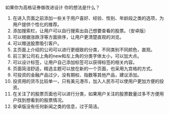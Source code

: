 如果你为高格证券做改进设计 你的想法是什么？
1. 在进入页面之前添加一些关于用户喜好、经验、性别、年龄段之类的选项，为用户提供个性化的推荐。
2. 添加搜索栏，让用户可以自行搜索出自己想要查看的股票。（安卓版）
3. 可以根据涨跌浮等方面排序，让用户更清楚直观的浏览。
4. 可以赠送股票吸引客户。
5. 主页面上介绍的公司可以进行更细致的分类，不同类别不同颜色，直观。
6. 前三家公司右上角的new和左上角的分类字体太小，可以加大点。
7. 可以设计标签，让用户自己添加标签可以获得标签的相关内容。
8. 页面简洁舒适，精选主题可以放在新的一个页面，也采用九宫格的方式。
9. 可投资的金融产品过少，没有期权、指数等其他产品，建议添加。
10. 投资用的货币比较单一，只有美元港币，加入人民币可以使用户更加方便的投资。
11. 在关注了的股票页面也可以进行分类，如果用户关注的股票数量过多不方便用户找到想看到的股票情况。
12. 安卓版没有任何新闻之类的信息，过于简洁。